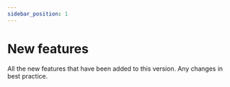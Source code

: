 ```yaml
---
sidebar_position: 1
---
```


New features
===============
All the new features that have been added to this version.
Any changes in best practice.
